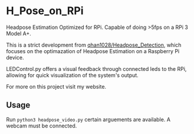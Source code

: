 # H_Pose_on_RPi
Headpose Estimation Optimized for RPi. Capable of doing >5fps on a RPi 3 Model A+.

This is a strict development from [qhan1028/Headpose_Detection](https://github.com/qhan1028/Headpose-Detection), which focuses on the optimazation of Headpose Estimation on a Raspberry Pi device. 

LEDControl.py offers a visual feedback through connected leds to the RPi, allowing for quick visualization of the system's output. 

For more on this project visit my website. 

## Usage

Run `python3 headpose_video.py` certain arguements are available. A webcam must be connected.
